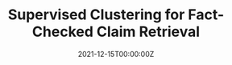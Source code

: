 ---
title: Supervised Clustering for Fact-Checked Claim Retrieval
summary: 'Addressed the task of verified claim retrieval - linking an unseen claim to previously-seen claims which have already been fact-checked. Used supervised clustering approach which defined a similarity measure between
claims and facts using BERT-based representations in order to form a k-nearest neighbor graph. Clusters are then constructed by partitioning this graph such that no cluster contains more than one fact.'
tags:
  - Deep Learning
date: '2021-12-15T00:00:00Z'

# Optional external URL for project (replaces project detail page).
external_link: 'https://github.com/dhdhagar/claim2fact'

image:
  caption: Stock Photo from Pexels
  focal_point: Smart

#links:
# - icon: twitter
#    icon_pack: fab
#    name: Follow
#    url: https://twitter.com/georgecushen
url_code: ''
url_pdf: ''
url_slides: ''
url_video: ''

# Slides (optional).
#   Associate this project with Markdown slides.
#   Simply enter your slide deck's filename without extension.
#   E.g. `slides = "example-slides"` references `content/slides/example-slides.md`.
#   Otherwise, set `slides = ""`.
# slides: example
---